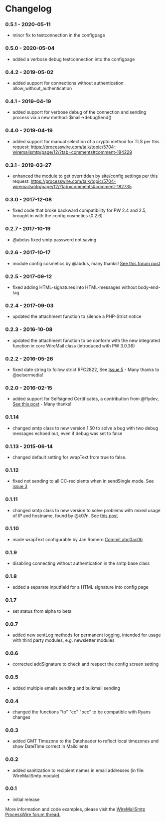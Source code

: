 # Changelog


### 0.5.1 - 2020-05-11
- minor fix to testconnection in the configpage

### 0.5.0 - 2020-05-04
- added a verbose debug testconnection into the configpage

### 0.4.2 - 2019-05-02
- added support for connections without authentication: allow_without_authentication

### 0.4.1 - 2019-04-19
- added support for verbose debug of the connection and sending process via a new method: $mail->debugSend()

### 0.4.0 - 2019-04-19
- added support for manual selection of a crypto method for TLS per this request: https://processwire.com/talk/topic/5704-wiremailsmtp/page/12/?tab=comments#comment-184229

### 0.3.1 - 2019-03-27
- enhanced the module to get overridden by site/config settings per this request: https://processwire.com/talk/topic/5704-wiremailsmtp/page/12/?tab=comments#comment-182735

### 0.3.0 - 2017-12-08
- fixed code that broke backward compatibility for PW 2.4 and 2.5, brought in with the config cosmetics (0.2.6)

### 0.2.7 - 2017-10-19
- @abdus fixed smtp password not saving

### 0.2.6 - 2017-10-17
- module config cosmetics by @abdus, many thanks! [See this forum post](https://processwire.com/talk/topic/5704-wiremailsmtp/?page=9&tab=comments#comment-153329)

### 0.2.5 - 2017-09-12
- fixed adding HTML-signatures into HTML-messages without body-end-tag

### 0.2.4 - 2017-09-03
- updated the attachment function to silence a PHP-Strict notice

### 0.2.3 - 2016-10-08
- updated the attachment function to be conform with the new integrated function in core WireMail class (introduced with PW 3.0.36)

### 0.2.2 - 2016-05-26
- fixed date string to follow strict RFC2822, See [Issue 5](https://github.com/horst-n/WireMailSmtp/issues/5) - Many thanks to @selsermedia!

### 0.2.0 - 2016-02-15
- added support for Selfsigned Certificates, a contribution from @flydev, [See this post](https://processwire.com/talk/topic/5704-wiremailsmtp/page-5#entry113290) - Many thanks!

### 0.1.14
- changed smtp class to new version 1.50 to solve a bug with two debug messages echoed out, even if debug was set to false

### 0.1.13 - 2015-06-14
- changed default setting for wrapText from true to false.

### 0.1.12
- fixed not sending to all CC-recipients when in sendSingle mode. See [issue 3](https://github.com/horst-n/WireMailSmtp/issues/3)

### 0.1.11
- changed smtp class to new version to solve problems with mixed usage of IP and hostname, found by @k07n. See [this post](https://processwire.com/talk/topic/5704-wiremailsmtp/page-3#entry95880)

### 0.1.10
- made wrapText configurable by Jan Romero [Commit abc0ac0b](https://github.com/horst-n/WireMailSmtp/commit/abc0ac0b4a3edd0fcbbb8b4695f00a362705ad5b)

### 0.1.9
- disabling connecting without authentication in the smtp base class

### 0.1.8
- added a separate inputfield for a HTML signature into config page

### 0.1.7
- set status from alpha to beta

### 0.0.7
- added new sentLog methods for permanent logging, intended for usage with third party modules, e.g. newsletter modules

### 0.0.6
- corrected addSignature to check and respect the config screen setting

### 0.0.5
- added multiple emails sending and bulkmail sending

### 0.0.4
- changed the functions "to" "cc" "bcc" to be compatible with Ryans changes

### 0.0.3
- added GMT Timezone to the Dateheader to reflect local timezones and show DateTime correct in Mailclients

### 0.0.2
- added sanitization to recipient names in email addresses (in file: WireMailSmtp.module)

### 0.0.1
- initial release

More information and code examples, please visit the [WireMailSmtp ProcessWire forum thread.](http://processwire.com/talk/topic/5704-module-wiremailsmtp/)
